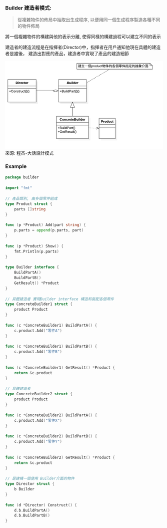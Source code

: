 ### Builder 建造者模式:
> 從複雜物件的佈局中抽取出生成程序, 以便用同一個生成程序製造各種不同的物件佈局

將一個複雜物件的構建與他的表示分離, 使得同樣的構建過程可以建立不同的表示

建造者的建造流程是在指揮者(Director)中，指揮者在用戶通知他現在具體的建造者是誰後，
建造出對應的產品，建造者中實現了產品的建造細節

![UML](https://github.com/kimi0230/DesignPatternGolang/blob/master/UML/Builder.png?raw=true)
來源: 程杰-大話設計模式

### Example

```go
package builder

import "fmt"

// 產品類別, 由多個零件組成
type Product struct {
	parts []string
}

func (p *Product) Add(part string) {
	p.parts = append(p.parts, part)
}

func (p *Product) Show() {
	fmt.Println(p.parts)
}

type Builder interface {
	BuildPartA()
	BuildPartB()
	GetResult() *Product
}

// 具體建造者 實現Builder interface 構造和裝配各個零件
type ConcreteBuilder1 struct {
	product Product
}

func (c *ConcreteBuilder1) BuildPartA() {
	c.product.Add("零件A")
}

func (c *ConcreteBuilder1) BuildPartB() {
	c.product.Add("零件B")
}

func (c *ConcreteBuilder1) GetResult() *Product {
	return &c.product
}

// 具體建造者
type ConcreteBuilder2 struct {
	product Product
}

func (c *ConcreteBuilder2) BuildPartA() {
	c.product.Add("零件X")
}

func (c *ConcreteBuilder2) BuildPartB() {
	c.product.Add("零件Y")
}

func (c *ConcreteBuilder2) GetResult() *Product {
	return &c.product
}

// 是建構一個使用 Builder介面的物件
type Director struct {
	b Builder
}

func (d *Director) Construct() {
	d.b.BuildPartA()
	d.b.BuildPartB()
}

```